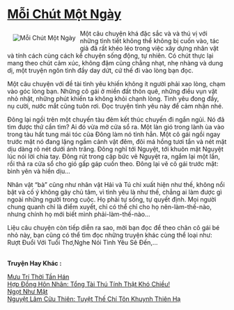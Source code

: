 <a href="https://utruyen.com/truyen/moi-chut-mot-ngay/20495/" title="Mỗi Chút Một Ngày"><h1>Mỗi Chút Một Ngày</h1></a><div style="display:table"><img align="right" style="float: left; padding: 10px;" src="https://utruyen.com/images/story/200x260/moi-chut-mot-ngay.jpg" alt="Mỗi Chút Một Ngày"> Một câu chuyện khá đặc sắc và và thú vị với những tình tiết không thể không bị cuốn vào, tác giả đã rất khéo léo trong việc xây dựng nhân vật và tính cách cùng cách kể chuyện sống động, tự nhiên. Có chút thực lại mang theo chút cảm xúc, không đậm cũng chẳng nhạt, nhẹ nhàng và dung dị, một truyện ngôn tình đầy day dứt, cứ thế đi vào lòng bạn đọc.<p></p>Một câu chuyện với đề tài tình yêu khiến không ít người phải xao lòng, chạm vào góc lòng bạn. Những cô gái ở miền đất thôn quê, những điều vụn vặt nhỏ nhặt, những phút khiến ta không khỏi chạnh lòng. Tình yêu đong đầy, nụ cười, nước mắt cũng tuôn rơi. Đọc truyện tình yêu này để cảm nhận nhé.<p></p>Đông lại ngồi trên một chuyến tàu đêm kết thúc chuyến đi ngắn ngủi. Nó đã tìm được thứ cần tìm? Ai đó vừa mở cửa sổ ra. Một làn gió trong lành ùa vào trong tàu hất tung mái tóc của Đông làm nó tỉnh hẳn. Một cô gái ngồi ngay trước mặt nó đang lặng ngắm cảnh vật đêm, đôi má hồng tươi tắn và nét mặt dịu dàng rõ nét dưới ánh trăng. Đông nghĩ tới Nguyệt, tới khuôn mặt Nguyệt lúc nói lời chia tay. Đông rút trong cặp bức vẽ Nguyệt ra, ngắm lại một lần, rồi thả ra cửa sổ cho gió gấp gáp cuốn theo. Đông lại vẽ cô gái trước mặt: bình yên và hiền dịu…<p></p>Nhân vật “bà” cũng như nhân vật Hải và Tú chỉ xuất hiện như thế, không nổi bật và cố ý không gây chủ tâm, vì tình yêu là như thế, chẳng ai làm được gì ngoài những người trong cuộc. Họ phải tự sống, tự quyết định. Mọi người chung quanh chỉ là điểm xuyết, chỉ có thể chỉ cho họ nên-làm-thế-nào, nhưng chính họ mới biết mình phải-làm-thế-nào…<p></p>Liệu câu chuyện còn tiếp diễn ra sao, mời bạn đọc để theo chân cô gái bé nhỏ này, bạn cũng có thể tìm đọc những truyện khác cùng thể loại như: Rượt Đuổi Với Tuổi Thơ,Nghe Nói Tình Yêu Sẽ Đến,...</div><p><br><b>Truyện Hay Khác :</b></p><a href="https://utruyen.com/truyen/muu-tri-thoi-tan-han/20472/" alt="Mưu Trí Thời Tần Hán">Mưu Trí Thời Tần Hán</a><br/><a href="https://www.flickr.com/photos/184340401@N07/48709831116/" alt="Hợp Đồng Hôn Nhân: Tổng Tài Thú Tính Thật Khó Chiều!">Hợp Đồng Hôn Nhân: Tổng Tài Thú Tính Thật Khó Chiều!</a><br/><a href="https://www.flickr.com/photos/184340401@N07/48819156322/" alt="Ngọt Như Mật">Ngọt Như Mật</a><br/><a href="https://github.com/quanluxury/ngontinhhot/tree/master/truyenhay/19162/" alt="Nguyệt Lâm Cửu Thiên: Tuyệt Thế Chí Tôn Khuynh Thiên Hạ">Nguyệt Lâm Cửu Thiên: Tuyệt Thế Chí Tôn Khuynh Thiên Hạ</a><br/>